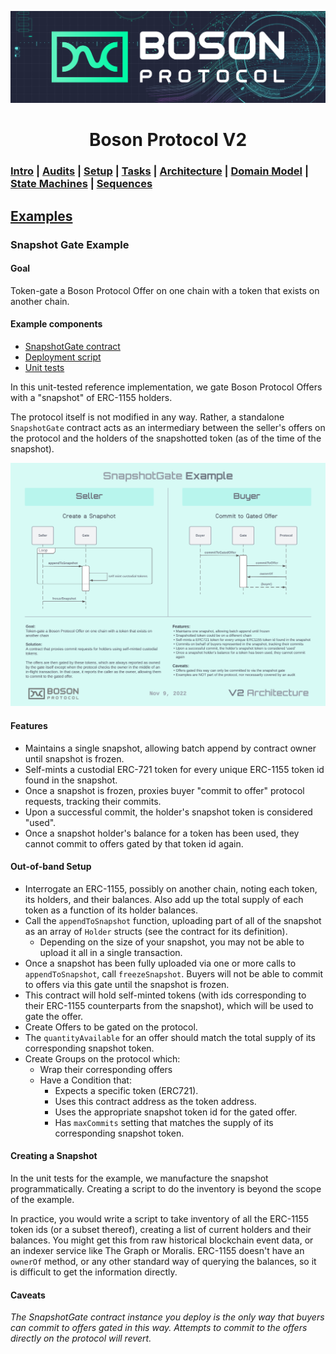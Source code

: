 [![banner](../images/banner.png)](https://bosonprotocol.io)

<h1 align="center">Boson Protocol V2</h1>

### [Intro](../../README.md) | [Audits](../audits.md) | [Setup](../setup.md) | [Tasks](../tasks.md) | [Architecture](../architecture.md) | [Domain Model](../domain.md) | [State Machines](../state-machines.md) | [Sequences](../sequences.md)

## [Examples](../examples.md)
### Snapshot Gate Example
#### Goal
Token-gate a Boson Protocol Offer on one chain with a token that exists on another chain.

#### Example components
* [SnapshotGate contract](../../contracts/example/SnapshotGate)
* [Deployment script](../../scripts/example/SnapshotGate/deploy-snapshot-gate.js)
* [Unit tests](../../test/example/SnapshotGateTest.js)

In this unit-tested reference implementation, we gate Boson Protocol Offers with a "snapshot" of ERC-1155 holders. 

The protocol itself is not modified in any way. Rather, a standalone `SnapshotGate` contract acts as an intermediary between the seller's offers on the protocol and the holders of the snapshotted token (as of the time of the snapshot).

![SnapshotGate Diagram](../images/Boson_Protocol_V2_-_SnapshotGate_Example.png)


#### Features
* Maintains a single snapshot, allowing batch append by contract owner until snapshot is frozen.
* Self-mints a custodial ERC-721 token for every unique ERC-1155 token id found in the snapshot.
* Once a snapshot is frozen, proxies buyer "commit to offer" protocol requests, tracking their commits.
* Upon a successful commit, the holder's snapshot token is considered "used".
* Once a snapshot holder's balance for a token has been used, they cannot commit to offers gated by that token id again.

#### Out-of-band Setup
* Interrogate an ERC-1155, possibly on another chain, noting each token, its holders, and their balances. Also add up the total supply of each token as a function of its holder balances.
* Call the `appendToSnapshot` function, uploading part of all of the snapshot as an array of `Holder` structs (see the contract for its definition).
  - Depending on the size of your snapshot, you may not be able to upload it all in a single transaction. 
* Once a snapshot has been fully uploaded via one or more calls to `appendToSnapshot`, call `freezeSnapshot`. Buyers will not be able to commit to offers via this gate until the snapshot is frozen.
* This contract will hold self-minted tokens (with ids corresponding to their ERC-1155 counterparts from the snapshot), which will be used to gate the offer.
* Create Offers to be gated on the protocol. 
* The `quantityAvailable` for an offer should match the total supply of its corresponding snapshot token. 
* Create Groups on the protocol which:
  - Wrap their corresponding offers
  - Have a Condition that:
    - Expects a specific token (ERC721).
    - Uses this contract address as the token address.
    - Uses the appropriate snapshot token id for the gated offer.
    - Has `maxCommits` setting that matches the supply of its corresponding snapshot token.

#### Creating a Snapshot
In the unit tests for the example, we manufacture the snapshot programmatically. Creating a script to do the inventory is beyond the scope of the example.

In practice, you would write a script to take inventory of all the ERC-1155 token ids (or a subset thereof), creating a list of current holders and their balances. You might get this from raw  historical blockchain event data, or an indexer service like The Graph or Moralis. ERC-1155 doesn't have an `ownerOf` method, or any other standard way of querying the balances, so it is difficult to get the information directly.

#### Caveats
_The SnapshotGate contract instance you deploy is the only way that buyers can commit to offers gated in this way. Attempts to commit to the offers directly on the protocol will revert._

